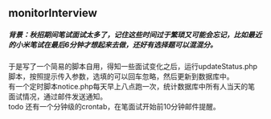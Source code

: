 ## monitorInterview

##### 背景：秋招期间笔试面试太多了，记住这些时间过于繁琐又可能会忘记，比如最近的小米笔试在最后6分钟才想起来去做，还好有选择题可以混混分。

于是写了一个简易的脚本自用，得知一些面试变化之后，运行updateStatus.php脚本，按照提示传入参数，选填的可以回车忽略，然后更新到数据库中。<br>
有一个定时脚本notice.php每天早上八点跑一次，统计数据库中所有人当天的笔面试情况，通过邮件发送通知。<br>
todo 还有一个分钟级的crontab，在笔面试开始前10分钟邮件提醒。<br>



